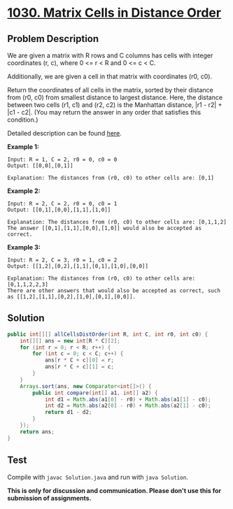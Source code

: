 # [1030. Matrix Cells in Distance Order][title]

## Problem Description

We are given a matrix with R rows and C columns has cells with integer coordinates (r, c), where 0 <= r < R and 0 <= c < C.

Additionally, we are given a cell in that matrix with coordinates (r0, c0).

Return the coordinates of all cells in the matrix, sorted by their distance from (r0, c0) from smallest distance to largest distance.  Here, the distance between two cells (r1, c1) and (r2, c2) is the Manhattan distance, |r1 - r2| + |c1 - c2|.  (You may return the answer in any order that satisfies this condition.)

Detailed description can be found [here][title].

**Example 1:**

```
Input: R = 1, C = 2, r0 = 0, c0 = 0
Output: [[0,0],[0,1]]

Explanation: The distances from (r0, c0) to other cells are: [0,1]
```

**Example 2:**

```
Input: R = 2, C = 2, r0 = 0, c0 = 1
Output: [[0,1],[0,0],[1,1],[1,0]]

Explanation: The distances from (r0, c0) to other cells are: [0,1,1,2]
The answer [[0,1],[1,1],[0,0],[1,0]] would also be accepted as correct.
```

**Example 3:**

```
Input: R = 2, C = 3, r0 = 1, c0 = 2
Output: [[1,2],[0,2],[1,1],[0,1],[1,0],[0,0]]

Explanation: The distances from (r0, c0) to other cells are: [0,1,1,2,2,3]
There are other answers that would also be accepted as correct, such as [[1,2],[1,1],[0,2],[1,0],[0,1],[0,0]].
```

## Solution

```java
public int[][] allCellsDistOrder(int R, int C, int r0, int c0) {
    int[][] ans = new int[R * C][2];
    for (int r = 0; r < R; r++) {
        for (int c = 0; c < C; c++) {
            ans[r * C + c][0] = r;
            ans[r * C + c][1] = c;
        }
    }
    Arrays.sort(ans, new Comparator<int[]>() {
        public int compare(int[] a1, int[] a2) {
            int d1 = Math.abs(a1[0] - r0) + Math.abs(a1[1] - c0);
            int d2 = Math.abs(a2[0] - r0) + Math.abs(a2[1] - c0);
            return d1 - d2;
        }
    });
    return ans;
}
```

## Test

Compile with `javac Solution.java` and run with `java Solution`.


**This is only for discussion and communication. Please don't use this for submission of assignments.**

[title]: https://leetcode.com/problems/matrix-cells-in-distance-order/